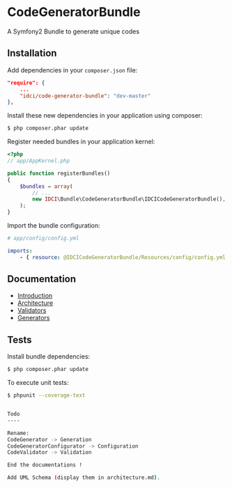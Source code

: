 CodeGeneratorBundle
===================

A Symfony2 Bundle to generate unique codes


Installation
------------

Add dependencies in your `composer.json` file:
```json
"require": {
    ...
    "idci/code-generator-bundle": "dev-master"
},
```

Install these new dependencies in your application using composer:
```sh
$ php composer.phar update
```

Register needed bundles in your application kernel:
```php
<?php
// app/AppKernel.php

public function registerBundles()
{
    $bundles = array(
        // ...
        new IDCI\Bundle\CodeGeneratorBundle\IDCICodeGeneratorBundle(),
    );
}
```

Import the bundle configuration:
```yml
# app/config/config.yml

imports:
    - { resource: @IDCICodeGeneratorBundle/Resources/config/config.yml }
```


Documentation
-------------

* [Introduction](Resources/doc/introduction.md)
* [Architecture](Resources/doc/architecture.md)
* [Validators](Resources/doc/validators.md)
* [Generators](Resources/doc/generators.md)


Tests
-----

Install bundle dependencies:
```sh
$ php composer.phar update
```

To execute unit tests:
```sh
$ phpunit --coverage-text


Todo
----

Rename:
CodeGenerator -> Generation
CodeGeneratorConfigurator -> Configuration
CodeValidator -> Validation

End the documentations !

Add UML Schema (display them in architecture.md).
